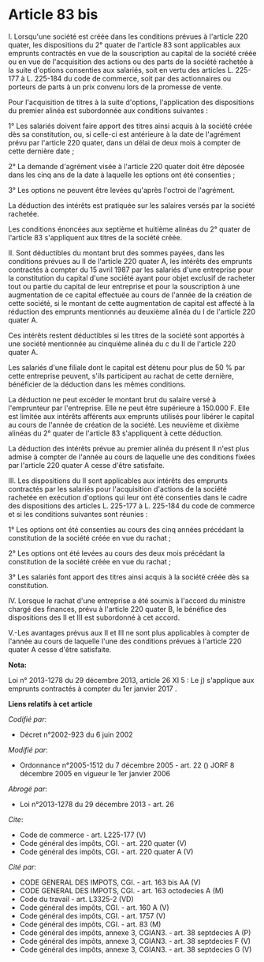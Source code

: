 # Article 83 bis

I. Lorsqu'une société est créée dans les conditions prévues à l'article 220 quater, les dispositions du 2° quater de
l'article 83 sont applicables aux emprunts contractés en vue de la souscription au capital de la société créée ou en vue de
l'acquisition des actions ou des parts de la société rachetée à la suite d'options consenties aux salariés, soit en vertu des
articles L. 225-177 à L. 225-184 du code de commerce, soit par des actionnaires ou porteurs de parts à un prix convenu lors
de la promesse de vente. 

Pour l'acquisition de titres à la suite d'options, l'application des dispositions du premier alinéa est subordonnée aux
conditions suivantes : 

1° Les salariés doivent faire apport des titres ainsi acquis à la société créée dès sa constitution, ou, si celle-ci est
antérieure à la date de l'agrément prévu par l'article 220 quater, dans un délai de deux mois à compter de cette dernière
date ; 

2° La demande d'agrément visée à l'article 220 quater doit être déposée dans les cinq ans de la date à laquelle les options
ont été consenties ; 

3° Les options ne peuvent être levées qu'après l'octroi de l'agrément. 

La déduction des intérêts est pratiquée sur les salaires versés par la société rachetée. 

Les conditions énoncées aux septième et huitième alinéas du 2° quater de l'article 83 s'appliquent aux titres de la société
créée. 

II. Sont déductibles du montant brut des sommes payées, dans les conditions prévues au II de l'article 220 quater A, les
intérêts des emprunts contractés à compter du 15 avril 1987 par les salariés d'une entreprise pour la constitution du capital
d'une société ayant pour objet exclusif de racheter tout ou partie du capital de leur entreprise et pour la souscription à
une augmentation de ce capital effectuée au cours de l'année de la création de cette société, si le montant de cette
augmentation de capital est affecté à la réduction des emprunts mentionnés au deuxième alinéa du I de l'article 220 quater
A. 

Ces intérêts restent déductibles si les titres de la société sont apportés à une société mentionnée au cinquième alinéa du c
du II de l'article 220 quater A. 

Les salariés d'une filiale dont le capital est détenu pour plus de 50 % par cette entreprise peuvent, s'ils participent au
rachat de cette dernière, bénéficier de la déduction dans les mêmes conditions. 

La déduction ne peut excéder le montant brut du salaire versé à l'emprunteur par l'entreprise. Elle ne peut être supérieure à
150.000 F. Elle est limitée aux intérêts afférents aux emprunts utilisés pour libérer le capital au cours de l'année de
création de la société. Les neuvième et dixième alinéas du 2° quater de l'article 83 s'appliquent à cette déduction. 

La déduction des intérêts prévue au premier alinéa du présent II n'est plus admise à compter de l'année au cours de laquelle
une des conditions fixées par l'article 220 quater A cesse d'être satisfaite. 

III. Les dispositions du II sont applicables aux intérêts des emprunts contractés par les salariés pour l'acquisition
d'actions de la société rachetée en exécution d'options qui leur ont été consenties dans le cadre des dispositions des
articles L. 225-177 à L. 225-184 du code de commerce et si les conditions suivantes sont réunies : 

1° Les options ont été consenties au cours des cinq années précédant la constitution de la société créée en vue du rachat ; 

2° Les options ont été levées au cours des deux mois précédant la constitution de la société créée en vue du rachat ; 

3° Les salariés font apport des titres ainsi acquis à la société créée dès sa constitution. 

IV. Lorsque le rachat d'une entreprise a été soumis à l'accord du ministre chargé des finances, prévu à l'article 220 quater
B, le bénéfice des dispositions des II et III est subordonné à cet accord. 

V.-Les avantages prévus aux II et III ne sont plus applicables à compter de l'année au cours de laquelle l'une des conditions
prévues à l'article 220 quater A cesse d'être satisfaite.

**Nota:**

Loi n° 2013-1278 du 29 décembre 2013, article 26 XI 5 : Le j) s'applique aux emprunts contractés à compter du 1er janvier
2017
.

**Liens relatifs à cet article**

_Codifié par_:

  - Décret n°2002-923 du 6 juin 2002

_Modifié par_:

  - Ordonnance n°2005-1512 du 7 décembre 2005 - art. 22 () JORF 8 décembre 2005 en vigueur le 1er janvier 2006

_Abrogé par_:

  - Loi n°2013-1278 du 29 décembre 2013 - art. 26

_Cite_:

  - Code de commerce - art. L225-177 (V)
  - Code général des impôts, CGI. - art. 220 quater (V)
  - Code général des impôts, CGI. - art. 220 quater A (V)

_Cité par_:

  - CODE GENERAL DES IMPOTS, CGI. - art. 163 bis AA (V)
  - CODE GENERAL DES IMPOTS, CGI. - art. 163 octodecies A (M)
  - Code du travail - art. L3325-2 (VD)
  - Code général des impôts, CGI. - art. 160 A (V)
  - Code général des impôts, CGI. - art. 1757 (V)
  - Code général des impôts, CGI. - art. 83 (M)
  - Code général des impôts, annexe 3, CGIAN3. - art. 38 septdecies A (P)
  - Code général des impôts, annexe 3, CGIAN3. - art. 38 septdecies F (V)
  - Code général des impôts, annexe 3, CGIAN3. - art. 38 septdecies G (V)
